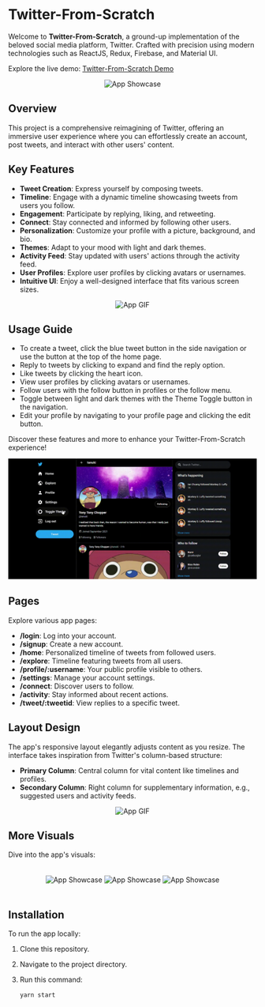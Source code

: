 # Twitter-From-Scratch

Welcome to **Twitter-From-Scratch**, a ground-up implementation of the beloved social media platform, Twitter. Crafted with precision using modern technologies such as ReactJS, Redux, Firebase, and Material UI.

Explore the live demo: [Twitter-From-Scratch Demo](https://ian-chuang.github.io/Twitter/)

<p align="center">
  <img src="readme_images/showcase1.PNG" alt="App Showcase">
</p>

## Overview

This project is a comprehensive reimagining of Twitter, offering an immersive user experience where you can effortlessly create an account, post tweets, and interact with other users' content.

## Key Features

- **Tweet Creation**: Express yourself by composing tweets.
- **Timeline**: Engage with a dynamic timeline showcasing tweets from users you follow.
- **Engagement**: Participate by replying, liking, and retweeting.
- **Connect**: Stay connected and informed by following other users.
- **Personalization**: Customize your profile with a picture, background, and bio.
- **Themes**: Adapt to your mood with light and dark themes.
- **Activity Feed**: Stay updated with users' actions through the activity feed.
- **User Profiles**: Explore user profiles by clicking avatars or usernames.
- **Intuitive UI**: Enjoy a well-designed interface that fits various screen sizes.

<p align="center">
  <img src="readme_images/gif3.gif" alt="App GIF">
</p>

## Usage Guide

- To create a tweet, click the blue tweet button in the side navigation or use the button at the top of the home page.
- Reply to tweets by clicking to expand and find the reply option.
- Like tweets by clicking the heart icon.
- View user profiles by clicking avatars or usernames.
- Follow users with the follow button in profiles or the follow menu.
- Toggle between light and dark themes with the Theme Toggle button in the navigation.
- Edit your profile by navigating to your profile page and clicking the edit button.

Discover these features and more to enhance your Twitter-From-Scratch experience!

<p align="center">
  <img src="readme_images/gif1.gif" alt="App GIF">
</p>

## Pages

Explore various app pages:

- **/login**: Log into your account.
- **/signup**: Create a new account.
- **/home**: Personalized timeline of tweets from followed users.
- **/explore**: Timeline featuring tweets from all users.
- **/profile/:username**: Your public profile visible to others.
- **/settings**: Manage your account settings.
- **/connect**: Discover users to follow.
- **/activity**: Stay informed about recent actions.
- **/tweet/:tweetid**: View replies to a specific tweet.

## Layout Design

The app's responsive layout elegantly adjusts content as you resize. The interface takes inspiration from Twitter's column-based structure:

- **Primary Column**: Central column for vital content like timelines and profiles.
- **Secondary Column**: Right column for supplementary information, e.g., suggested users and activity feeds.

<p align="center">
  <img src="readme_images/gif2.gif" alt="App GIF">
</p>

## More Visuals

Dive into the app's visuals:

<p align="center">
  <img src="readme_images/showcase2.PNG" alt="App Showcase" style="padding: 20px 0;">
  <img src="readme_images/showcase3.PNG" alt="App Showcase" style="padding: 20px 0;">
  <img src="readme_images/showcase4.PNG" alt="App Showcase" style="padding: 20px 0;">
</p>

## Installation

To run the app locally:

1. Clone this repository.
2. Navigate to the project directory.
3. Run this command:

   ```sh
   yarn start
   ```
